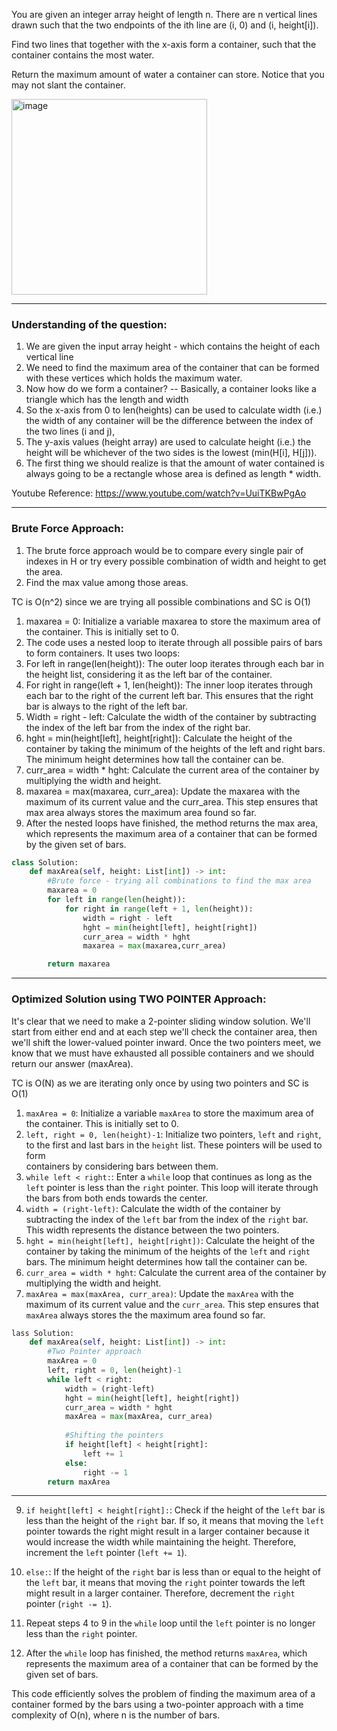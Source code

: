 You are given an integer array height of length n. There are n vertical lines drawn such that the two endpoints of the ith line are (i, 0) and (i, height[i]).

Find two lines that together with the x-axis form a container, such that the container contains the most water.

Return the maximum amount of water a container can store. Notice that you may not slant the container.

<img width="313" alt="image" src="https://github.com/swethamurthy25/My-LeetCode/assets/112581595/3874afbb-2726-49f6-8213-5b406b063cd0">

____________________________________________________________________________________________________________

### Understanding of the question:

1. We are given the input array height - which contains the height of each vertical line
2. We need to find the maximum area of the container that can be formed with these vertices which holds the maximum water.
3. Now how do we form a container? -- Basically, a container looks like a triangle which has the length and width
4. So the x-axis from 0 to len(heights) can be used to calculate width (i.e.) the width of any container will be the difference between the index of the two lines (i and j),
5. The y-axis values (height array) are used to calculate height (i.e.) the height will be whichever of the two sides is the lowest (min(H[i], H[j])).
6. The first thing we should realize is that the amount of water contained is always going to be a rectangle whose area is defined as length * width.

Youtube Reference: https://www.youtube.com/watch?v=UuiTKBwPgAo
___________________________________________________________________________________________________________________

### Brute Force Approach:

1. The brute force approach would be to compare every single pair of indexes in H or try every possible combination of width and height to get the area.
2. Find the max value among those areas.

TC is O(n^2) since we are trying all possible combinations and SC is O(1)

1. maxarea = 0: Initialize a variable maxarea to store the maximum area of the container. This is initially set to 0.
2. The code uses a nested loop to iterate through all possible pairs of bars to form containers. It uses two loops:
3. For left in range(len(height)): The outer loop iterates through each bar in the height list, considering it as the left bar of the container.
4. For right in range(left + 1, len(height)): The inner loop iterates through each bar to the right of the current left bar. This ensures that the right bar is always to 
   the right of the left bar.
5. Width = right - left: Calculate the width of the container by subtracting the index of the left bar from the index of the right bar.
6. hght = min(height[left], height[right]): Calculate the height of the container by taking the minimum of the heights of the left and right bars. The minimum height 
   determines how tall the container can be.
7. curr_area = width * hght: Calculate the current area of the container by multiplying the width and height.
8. maxarea = max(maxarea, curr_area): Update the maxarea with the maximum of its current value and the curr_area. This step ensures that max area always stores the maximum 
   area found so far.
9. After the nested loops have finished, the method returns the max area, which represents the maximum area of a container that can be formed by the given set of bars.

```python
class Solution:
    def maxArea(self, height: List[int]) -> int:
        #Brute force - trying all combinations to find the max area
        maxarea = 0
        for left in range(len(height)):
            for right in range(left + 1, len(height)):
                width = right - left
                hght = min(height[left], height[right])
                curr_area = width * hght
                maxarea = max(maxarea,curr_area)

        return maxarea
```
_____________________________________________________________________________________________________________________________________

### Optimized Solution using TWO POINTER Approach:

It's clear that we need to make a 2-pointer sliding window solution. We'll start from either end and at each step we'll check the container area, then we'll shift 
the lower-valued pointer inward. Once the two pointers meet, we know that we must have exhausted all possible containers and we should return our answer (maxArea).

TC is O(N) as we are iterating only once by using two pointers and SC is O(1)

1. `maxArea = 0`: Initialize a variable `maxArea` to store the maximum area of the container. This is initially set to 0.
2. `left, right = 0, len(height)-1`: Initialize two pointers, `left` and `right`, to the first and last bars in the `height` list. These pointers will be used to form     
    containers by considering bars between them.
3. `while left < right:`: Enter a `while` loop that continues as long as the `left` pointer is less than the `right` pointer. This loop will iterate through the bars from 
    both ends towards the center.
4. `width = (right-left)`: Calculate the width of the container by subtracting the index of the `left` bar from the index of the `right` bar. This width represents the 
    distance between the two pointers.
5. `hght = min(height[left], height[right])`: Calculate the height of the container by taking the minimum of the heights of the `left` and `right` bars. The minimum height 
    determines how tall the container can be.
6. `curr_area = width * hght`: Calculate the current area of the container by multiplying the width and height.
7. `maxArea = max(maxArea, curr_area)`: Update the `maxArea` with the maximum of its current value and the `curr_area`. This step ensures that `maxArea` always stores the 
    the maximum area found so far.

```python
lass Solution:
    def maxArea(self, height: List[int]) -> int:
        #Two Pointer approach
        maxArea = 0
        left, right = 0, len(height)-1
        while left < right:
            width = (right-left)
            hght = min(height[left], height[right])
            curr_area = width * hght
            maxArea = max(maxArea, curr_area)
            
            #Shifting the pointers
            if height[left] < height[right]:
                left += 1
            else:
                right -= 1
        return maxArea
```
______________________________________________________________________________________________________________________________________________

9. `if height[left] < height[right]:`: Check if the height of the `left` bar is less than the height of the `right` bar. If so, it means that moving the `left` pointer towards the right might result in a larger container because it would increase the width while maintaining the height. Therefore, increment the `left` pointer (`left += 1`).

10. `else:`: If the height of the `right` bar is less than or equal to the height of the `left` bar, it means that moving the `right` pointer towards the left might result in a larger container. Therefore, decrement the `right` pointer (`right -= 1`).

11. Repeat steps 4 to 9 in the `while` loop until the `left` pointer is no longer less than the `right` pointer.

12. After the `while` loop has finished, the method returns `maxArea`, which represents the maximum area of a container that can be formed by the given set of bars.

This code efficiently solves the problem of finding the maximum area of a container formed by the bars using a two-pointer approach with a time complexity of O(n), where n is the number of bars.


